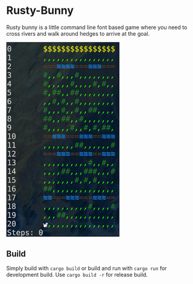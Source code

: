 # Rusty-Bunny

Rusty bunny is a little command line font based game where you need to cross rivers and walk around hedges to arrive at the goal.

<img src="readme-media/screenshot.png" width="300">

## Build

Simply build with `cargo build` or build and run with `cargo run` for development build.
Use `cargo build -r` for release build.